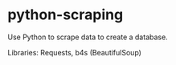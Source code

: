 # python-scraping

Use Python to scrape data to create a database.

Libraries: Requests, b4s (BeautifulSoup)
